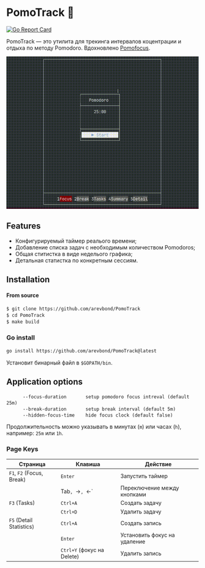 # PomoTrack 🍅

[![Go Report Card](https://goreportcard.com/badge/github.com/arevbond/PomoTrack)](https://goreportcard.com/report/github.com/arevbond/PomoTrack)

PomoTrack — это утилита для трекинга интервалов коцентрации и отдыха по методу Pomodoro. Вдохновлено [Pomofocus](https://pomofocus.io/).

![Demo](assets/demo.gif)

## Features
- Конфигурируемый таймер реалього времени;
- Добавление списка задач с необходимым количеством Pomodoros;
- Общая ститистка в виде неделього графика;
- Детальная статистка по конкретным сессиям.

## Installation

#### From source
```bash
$ git clone https://github.com/arevbond/PomoTrack
$ cd PomoTrack
$ make build
```

### Go install
```bash
go install https://github.com/arevbond/PomoTrack@latest
```
Установит бинарный файл в `$GOPATH/bin`.

## Application options
```
      --focus-duration       setup pomodoro focus intreval (default 25m)
      --break-duration       setup break interval (default 5m)
      --hidden-focus-time    hide focus clock (default false)
```
Продолжительность можно указывать в минутах (`m`) или часах (`h`), например: `25m` или `1h`.

### Page Keys

| Страница                 | Клавиша                    | Действие                     |
|--------------------------|---------------------------|------------------------------|
| `F1`, `F2` (Focus, Break) | `Enter`                    | Запустить таймер             |
|            | Tab`, `→`, `←` |Переключение между кнопками|
| `F3` (Tasks)             | `Ctrl+A`                   | Создать задачу               |
|                          | `Ctrl+D`                   | Удалить задачу               |
| `F5` (Detail Statistics) | `Ctrl+A`                   | Создать запись               |
|                          | `Enter`                    | Установить фокус на удаление |
|                          | `Ctrl+Y` (фокус на Delete) | Удалить запись               |
